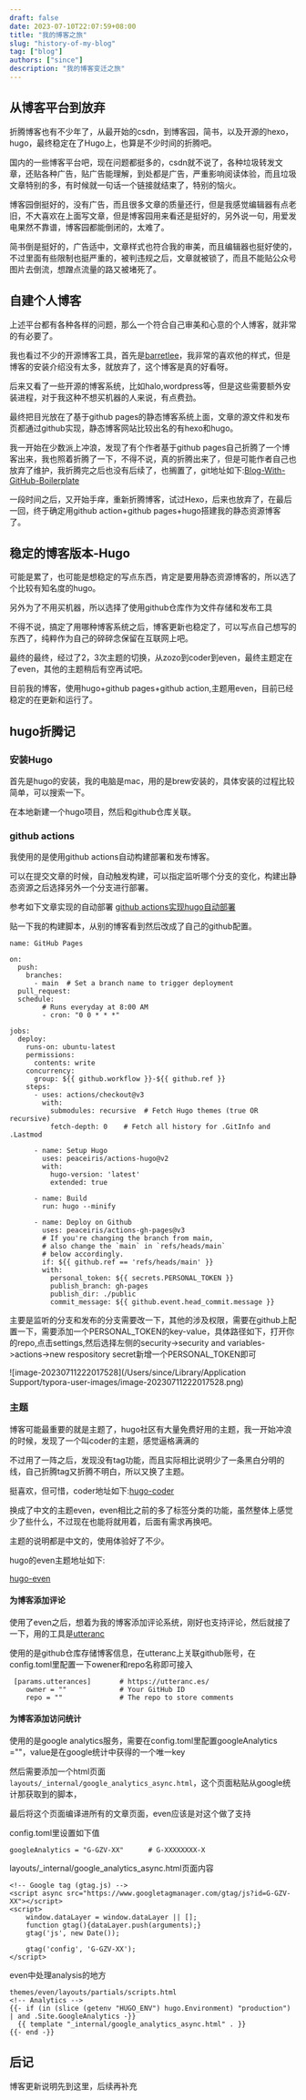 ```yaml
---
draft: false
date: 2023-07-10T22:07:59+08:00
title: "我的博客之旅"
slug: "history-of-my-blog" 
tag: ["blog"]
authors: ["since"]
description: "我的博客变迁之旅"
---
```


## 从博客平台到放弃

折腾博客也有不少年了，从最开始的csdn，到博客园，简书，以及开源的hexo，hugo，最终稳定在了Hugo上，也算是不少时间的折腾吧。

国内的一些博客平台吧，现在问题都挺多的，csdn就不说了，各种垃圾转发文章，还贴各种广告，贴广告能理解，到处都是广告，严重影响阅读体验，而且垃圾文章特别的多，有时候就一句话一个链接就结束了，特别的恼火。

博客园倒挺好的，没有广告，而且很多文章的质量还行，但是我感觉编辑器有点老旧，不大喜欢在上面写文章，但是博客园用来看还是挺好的，另外说一句，用爱发电果然不靠谱，博客园都能倒闭的，太难了。

简书倒是挺好的，广告适中，文章样式也符合我的审美，而且编辑器也挺好使的，不过里面有些限制也挺严重的，被判违规之后，文章就被锁了，而且不能贴公众号图片去倒流，想蹭点流量的路又被堵死了。

## 自建个人博客

上述平台都有各种各样的问题，那么一个符合自己审美和心意的个人博客，就非常的有必要了。

我也看过不少的开源博客工具，首先是[barretlee](barretlee.com)，我非常的喜欢他的样式，但是博客的安装介绍没有太多，就放弃了，这个博客是真的好看呀。

后来又看了一些开源的博客系统，比如halo,wordpress等，但是这些需要额外安装进程，对于我这种不想买机器的人来说，有点费劲。

最终把目光放在了基于github pages的静态博客系统上面，文章的源文件和发布页都通过github实现，静态博客网站比较出名的有hexo和hugo。

我一开始在少数派上冲浪，发现了有个作者基于github pages自己折腾了一个博客出来，我也照着折腾了一下，不得不说，真的折腾出来了，但是可能作者自己也放弃了维护，我折腾完之后也没有后续了，也搁置了，git地址如下:[Blog-With-GitHub-Boilerplate](https://github.com/AlanDecode/Blog-With-GitHub-Boilerplate)

一段时间之后，又开始手痒，重新折腾博客，试过Hexo，后来也放弃了，在最后一回，终于确定用github action+github pages+hugo搭建我的静态资源博客了。

## 稳定的博客版本-Hugo

可能是累了，也可能是想稳定的写点东西，肯定是要用静态资源博客的，所以选了个比较有知名度的hugo。

另外为了不用买机器，所以选择了使用github仓库作为文件存储和发布工具

不得不说，搞定了用哪种博客系统之后，博客更新也稳定了，可以写点自己想写的东西了，纯粹作为自己的碎碎念保留在互联网上吧。

最终的最终，经过了2，3次主题的切换，从zozo到coder到even，最终主题定在了even，其他的主题稍后有空再试吧。

目前我的博客，使用hugo+github pages+github action,主题用even，目前已经稳定的在更新和运行了。

## hugo折腾记

### 安装Hugo

首先是hugo的安装，我的电脑是mac，用的是brew安装的，具体安装的过程比较简单，可以搜索一下。

在本地新建一个hugo项目，然后和github仓库关联。

### github actions

我使用的是使用github actions自动构建部署和发布博客。

可以在提交文章的时候，自动触发构建，可以指定监听哪个分支的变化，构建出静态资源之后选择另外一个分支进行部署。

参考如下文章实现的自动部署
[github actions实现hugo自动部署](https://lucumt.info/post/hugo/using-github-action-to-auto-build-deploy/)

贴一下我的构建脚本，从别的博客看到然后改成了自己的github配置。

```
name: GitHub Pages

on:
  push:
    branches:
      - main  # Set a branch name to trigger deployment
  pull_request:
  schedule:
        # Runs everyday at 8:00 AM
        - cron: "0 0 * * *"

jobs:
  deploy:
    runs-on: ubuntu-latest
    permissions:
      contents: write
    concurrency:
      group: ${{ github.workflow }}-${{ github.ref }}
    steps:
      - uses: actions/checkout@v3
        with:
          submodules: recursive  # Fetch Hugo themes (true OR recursive)
          fetch-depth: 0    # Fetch all history for .GitInfo and .Lastmod

      - name: Setup Hugo
        uses: peaceiris/actions-hugo@v2
        with:
          hugo-version: 'latest'
          extended: true

      - name: Build
        run: hugo --minify

      - name: Deploy on Github
        uses: peaceiris/actions-gh-pages@v3
        # If you're changing the branch from main,
        # also change the `main` in `refs/heads/main`
        # below accordingly.
        if: ${{ github.ref == 'refs/heads/main' }}
        with:
          personal_token: ${{ secrets.PERSONAL_TOKEN }}
          publish_branch: gh-pages
          publish_dir: ./public
          commit_message: ${{ github.event.head_commit.message }}

```

主要是监听的分支和发布的分支需要改一下，其他的涉及权限，需要在github上配置一下，需要添加一个PERSONAL_TOKEN的key-value，具体路径如下，打开你的repo,点击settings,然后选择左侧的security->security and variables->actions->new respository secret新增一个PERSONAL_TOKEN即可

![image-20230711222017528](/Users/since/Library/Application Support/typora-user-images/image-20230711222017528.png)

### 主题

博客可能最重要的就是主题了，hugo社区有大量免费好用的主题，我一开始冲浪的时候，发现了一个叫coder的主题，感觉逼格满满的

不过用了一阵之后，发现没有tag功能，而且实际相比说明少了一条黑白分明的线，自己折腾tag又折腾不明白，所以又换了主题。

挺喜欢，但可惜，coder地址如下:[hugo-coder](https://github.com/luizdepra/hugo-coder)

换成了中文的主题even，even相比之前的多了标签分类的功能，虽然整体上感觉少了些什么，不过现在也能将就用着，后面有需求再换吧。

主题的说明都是中文的，使用体验好了不少。

hugo的even主题地址如下:

[hugo-even](https://github.com/olOwOlo/hugo-theme-even)

#### 为博客添加评论

使用了even之后，想着为我的博客添加评论系统，刚好也支持评论，然后就接了一下，用的工具是[utteranc](https://utteranc.es/)

使用的是github仓库存储博客信息，在utteranc上关联github账号，在config.toml里配置一下owener和repo名称即可接入

```
 [params.utterances]       # https://utteranc.es/
    owner = ""             # Your GitHub ID
    repo = ""              # The repo to store comments
```

#### 为博客添加访问统计

使用的是google analytics服务，需要在config.toml里配置googleAnalytics =""，value是在google统计中获得的一个唯一key

然后需要添加一个html页面`layouts/_internal/google_analytics_async.html`，这个页面粘贴从google统计那获取到的脚本，

最后将这个页面编译进所有的文章页面，even应该是对这个做了支持

config.toml里设置如下值

```
googleAnalytics = "G-GZV-XX"      # G-XXXXXXXX-X
```

layouts/_internal/google_analytics_async.html页面内容

```
<!-- Google tag (gtag.js) -->
<script async src="https://www.googletagmanager.com/gtag/js?id=G-GZV-XX"></script>
<script>
    window.dataLayer = window.dataLayer || [];
    function gtag(){dataLayer.push(arguments);}
    gtag('js', new Date());

    gtag('config', 'G-GZV-XX');
</script>
```

even中处理analysis的地方

```
themes/even/layouts/partials/scripts.html
<!-- Analytics -->
{{- if (in (slice (getenv "HUGO_ENV") hugo.Environment) "production") | and .Site.GoogleAnalytics -}}
  {{ template "_internal/google_analytics_async.html" . }}
{{- end -}}
```

## 后记

博客更新说明先到这里，后续再补充

